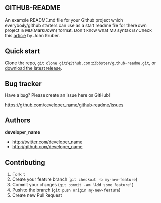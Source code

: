 ## GITHUB-README

An example README.md file for your Github project which everybody/github starters can use as a start readme file for there own project in MD(MarkDown) format. Don't know what MD syntax is? Check this [article](http://daringfireball.net/projects/markdown/syntax) by John Gruber.

## Quick start

Clone the repo, `git clone git@github.com:z3bbster/github-readme.git`, or [download the latest release](https://github.com/developer_name/github-readme/zipball/master).

## Bug tracker

Have a bug? Please create an issue here on GitHub!

https://github.com/developer_name/github-readme/issues

## Authors

**developer_name**

+ http://twitter.com/developer_name
+ http://github.com/developer_name

## Contributing

1. Fork it
2. Create your feature branch (`git checkout -b my-new-feature`)
3. Commit your changes (`git commit -am 'Add some feature'`)
4. Push to the branch (`git push origin my-new-feature`)
5. Create new Pull Request
